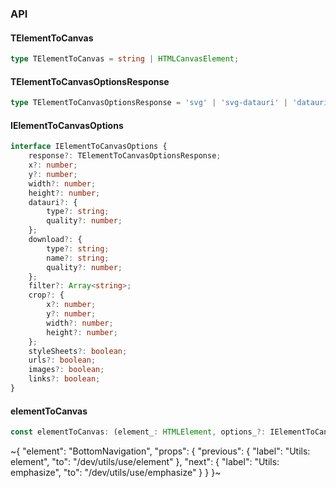 

### API

#### TElementToCanvas

```ts
type TElementToCanvas = string | HTMLCanvasElement;
```

#### TElementToCanvasOptionsResponse

```ts
type TElementToCanvasOptionsResponse = 'svg' | 'svg-datauri' | 'datauri' | 'canvas' | 'download';
```

#### IElementToCanvasOptions

```ts
interface IElementToCanvasOptions {
    response?: TElementToCanvasOptionsResponse;
    x?: number;
    y?: number;
    width?: number;
    height?: number;
    datauri?: {
        type?: string;
        quality?: number;
    };
    download?: {
        type?: string;
        name?: string;
        quality?: number;
    };
    filter?: Array<string>;
    crop?: {
        x?: number;
        y?: number;
        width?: number;
        height?: number;
    };
    styleSheets?: boolean;
    urls?: boolean;
    images?: boolean;
    links?: boolean;
}
```

#### elementToCanvas

```ts
const elementToCanvas: (element_: HTMLElement, options_?: IElementToCanvasOptions) => Promise<TElementToCanvas>;
```


~{
  "element": "BottomNavigation",
  "props": {
    "previous": {
      "label": "Utils: element",
      "to": "/dev/utils/use/element"
    },
    "next": {
      "label": "Utils: emphasize",
      "to": "/dev/utils/use/emphasize"
    }
  }
}~